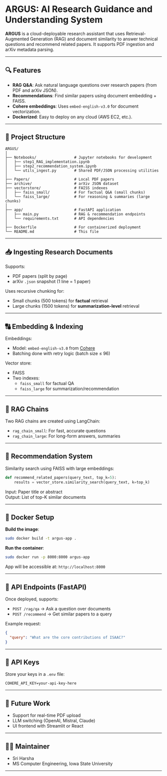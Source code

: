 # ARGUS: AI Research Guidance and Understanding System

**ARGUS** is a cloud-deployable research assistant that uses Retrieval-Augmented Generation (RAG) and document similarity to answer technical questions and recommend related papers. It supports PDF ingestion and arXiv metadata parsing.

---

## 🔍 Features

- **RAG Q&A**: Ask natural language questions over research papers (from PDF and arXiv JSON).
- **Recommendations**: Find similar papers using document embedding + FAISS.
- **Cohere embeddings**: Uses `embed-english-v3.0` for document vectorization.
- **Dockerized**: Easy to deploy on any cloud (AWS EC2, etc.).

---

## 📁 Project Structure

```
ARGUS/
│
├── Notebooks/                 # Jupyter notebooks for development
│   ├── step1_RAG_implementation.ipynb
│   ├── step2_recommendation_system.ipynb
│   └── utils_ingest.py        # Shared PDF/JSON processing utilities
│
├── Papers/                    # Local PDF papers
├── archive/                   # arXiv JSON dataset
├── vectorstore/               # FAISS indexes
│   ├── faiss_small/           # For factual Q&A (small chunks)
│   └── faiss_large/           # For reasoning & summaries (large chunks)
│
├── app/                       # FastAPI application
│   ├── main.py                # RAG & recommendation endpoints
│   └── requirements.txt       # API dependencies
│
├── Dockerfile                 # For containerized deployment
└── README.md                  # This file
```

---

## 📥 Ingesting Research Documents

Supports:
- PDF papers (split by page)
- arXiv `.json` snapshot (1 line = 1 paper)

Uses recursive chunking for:
- Small chunks (500 tokens) for **factual** retrieval
- Large chunks (1500 tokens) for **summarization-level** retrieval

---

## 🔠 Embedding & Indexing

Embeddings:
- Model: `embed-english-v3.0` from [Cohere](https://cohere.com/)
- Batching done with retry logic (batch size ≤ 96)

Vector store:
- FAISS
- Two indexes:
  - `faiss_small` for factual QA
  - `faiss_large` for summarization/recommendation

---

## 🧠 RAG Chains

Two RAG chains are created using LangChain:
- `rag_chain_small`: For fast, accurate questions
- `rag_chain_large`: For long-form answers, summaries

---

## 🔗 Recommendation System

Similarity search using FAISS with large embeddings:

```python
def recommend_related_papers(query_text, top_k=5):
    results = vector_store.similarity_search(query_text, k=top_k)
```

Input: Paper title or abstract  
Output: List of top-K similar documents

---

## 🐳 Docker Setup

**Build the image**:

```bash
sudo docker build -t argus-app .
```

**Run the container**:

```bash
sudo docker run -p 8000:8000 argus-app
```

App will be accessible at: `http://localhost:8000`

---

## 🧪 API Endpoints (FastAPI)

Once deployed, supports:

- `POST /rag/qa` → Ask a question over documents  
- `POST /recommend` → Get similar papers to a query

Example request:

```json
{
  "query": "What are the core contributions of ISAAC?"
}
```

---

## 🔐 API Keys

Store your keys in a `.env` file:

```
COHERE_API_KEY=your-api-key-here
```

---

## 📌 Future Work

- Support for real-time PDF upload
- LLM switching (OpenAI, Mistral, Claude)
- UI frontend with Streamlit or React

---

## 👨‍💻 Maintainer

- Sri Harsha  
- MS Computer Engineering, Iowa State University

---


